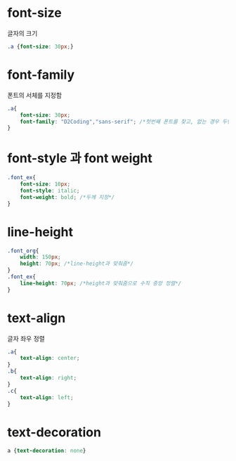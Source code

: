 # font-size

글자의 크기

```css
.a {font-size: 30px;}
```

# font-family

폰트의 서체를 지정함

```css
.a{
    font-size: 30px;
    font-family: "D2Coding","sans-serif"; /*첫번째 폰트를 찾고, 없는 경우 두번째 폰트를 찾음*/
}
```

# font-style 과 font weight

```css
.font_ex{
    font-size: 10px;
    font-style: italic;
    font-weight: bold; /*두께 지정*/
}
```

# line-height

```css
.font_org{
    width: 150px;
    height: 70px; /*line-height과 맞춰줌*/
} 
.font_ex{
    line-height: 70px; /*height과 맞춰줌으로 수직 중앙 정렬*/
}
```

# text-align

글자 좌우 정렬

```css
.a{
    text-align: center;
}
.b{
    text-align: right;
}
.c{
    text-align: left;
}
```

# text-decoration

```css
a {text-decoration: none}
```